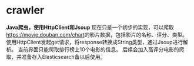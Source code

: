 # crawler
<b>Java爬虫，使用HttpClient和Jsoup</b>
现在只是一个初步的实现，可以爬取<a>https://movie.douban.com/chart</a>的影片数据，包括影片的名称、评分、类型。
使用HttpClient发起get请求，将response转换成String类型，通过Jsoup进行解析。
当前界面只能爬取排行榜上10个电影的信息。
后续会加入高评分电影的爬取，并准备存入Elasticsearch备以后使用。
